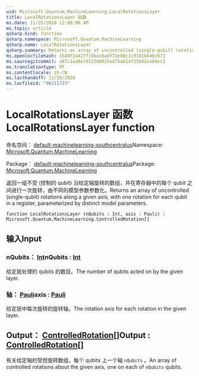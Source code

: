 ```yaml
---
uid: Microsoft.Quantum.MachineLearning.LocalRotationsLayer
title: LocalRotationsLayer 函数
ms.date: 11/25/2020 12:00:00 AM
ms.topic: article
qsharp.kind: function
qsharp.namespace: Microsoft.Quantum.MachineLearning
qsharp.name: LocalRotationsLayer
qsharp.summary: Returns an array of uncontrolled (single-qubit) rotations along a given axis, with one rotation for each qubit in a register, parameterized by distinct model parameters.
ms.openlocfilehash: 1549f24427f19bacbadf72e00c1c0181b64bcb73
ms.sourcegitcommit: a87c1aa8e7453360025e47ba614f25b02ea84ec3
ms.translationtype: MT
ms.contentlocale: zh-CN
ms.lasthandoff: 11/26/2020
ms.locfileid: "96211723"
---
```

# <a name="localrotationslayer-function"></a><span data-ttu-id="2d6ff-102">LocalRotationsLayer 函数</span><span class="sxs-lookup"><span data-stu-id="2d6ff-102">LocalRotationsLayer function</span></span>

<span data-ttu-id="2d6ff-103">命名空间： [default-machinelearning-southcentralus](xref:Microsoft.Quantum.MachineLearning)</span><span class="sxs-lookup"><span data-stu-id="2d6ff-103">Namespace: [Microsoft.Quantum.MachineLearning](xref:Microsoft.Quantum.MachineLearning)</span></span>

<span data-ttu-id="2d6ff-104">Package： [default-machinelearning-southcentralus](https://nuget.org/packages/Microsoft.Quantum.MachineLearning)</span><span class="sxs-lookup"><span data-stu-id="2d6ff-104">Package: [Microsoft.Quantum.MachineLearning](https://nuget.org/packages/Microsoft.Quantum.MachineLearning)</span></span>


<span data-ttu-id="2d6ff-105">返回一组不受 (控制的 qubit) 沿给定轴旋转的数组，并在寄存器中的每个 qubit 之间进行一次旋转，由不同的模型参数参数化。</span><span class="sxs-lookup"><span data-stu-id="2d6ff-105">Returns an array of uncontrolled (single-qubit) rotations along a given axis, with one rotation for each qubit in a register, parameterized by distinct model parameters.</span></span>

```qsharp
function LocalRotationsLayer (nQubits : Int, axis : Pauli) : Microsoft.Quantum.MachineLearning.ControlledRotation[]
```


## <a name="input"></a><span data-ttu-id="2d6ff-106">输入</span><span class="sxs-lookup"><span data-stu-id="2d6ff-106">Input</span></span>

### <a name="nqubits--int"></a><span data-ttu-id="2d6ff-107">nQubits： [Int](xref:microsoft.quantum.lang-ref.int)</span><span class="sxs-lookup"><span data-stu-id="2d6ff-107">nQubits : [Int](xref:microsoft.quantum.lang-ref.int)</span></span>

<span data-ttu-id="2d6ff-108">给定层处理的 qubits 的数目。</span><span class="sxs-lookup"><span data-stu-id="2d6ff-108">The number of qubits acted on by the given layer.</span></span>


### <a name="axis--pauli"></a><span data-ttu-id="2d6ff-109">轴： [Pauli](xref:microsoft.quantum.lang-ref.pauli)</span><span class="sxs-lookup"><span data-stu-id="2d6ff-109">axis : [Pauli](xref:microsoft.quantum.lang-ref.pauli)</span></span>

<span data-ttu-id="2d6ff-110">给定层中每次旋转的旋转轴。</span><span class="sxs-lookup"><span data-stu-id="2d6ff-110">The rotation axis for each rotation in the given layer.</span></span>



## <a name="output--controlledrotation"></a><span data-ttu-id="2d6ff-111">Output： [ControlledRotation](xref:Microsoft.Quantum.MachineLearning.ControlledRotation)[]</span><span class="sxs-lookup"><span data-stu-id="2d6ff-111">Output : [ControlledRotation](xref:Microsoft.Quantum.MachineLearning.ControlledRotation)[]</span></span>

<span data-ttu-id="2d6ff-112">有关给定轴的受控旋转数组，每个 qubits 上一个轴 `nQubits` 。</span><span class="sxs-lookup"><span data-stu-id="2d6ff-112">An array of controlled rotations about the given axis, one on each of `nQubits` qubits.</span></span>